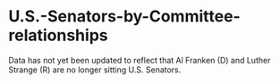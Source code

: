 # U.S.-Senators-by-Committee-relationships

Data has not yet been updated to reflect that Al Franken (D) and Luther Strange (R) are no longer sitting U.S. Senators.
